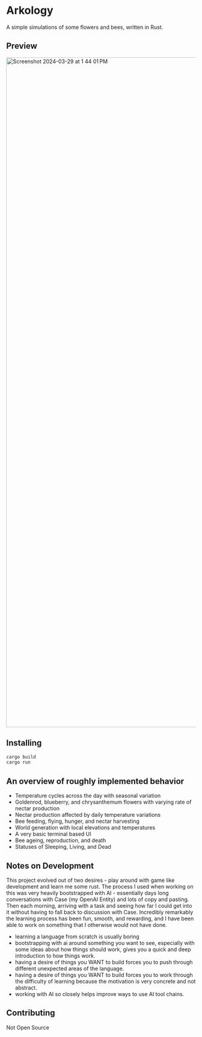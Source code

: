 # Arkology

A simple simulations of some flowers and bees, written in Rust.

## Preview
<img width="1782" alt="Screenshot 2024-03-29 at 1 44 01 PM" src="https://github.com/nicholalexander/arkology/assets/212288/031c9ecb-26bb-4d87-a5b5-f0eed003f6c6">

## Installing

```zsh
cargo build
cargo run
```

## An overview of roughly implemented behavior

* Temperature cycles across the day with seasonal variation
* Goldenrod, blueberry, and chrysanthemum flowers with varying rate of nectar production
* Nectar production affected by daily temperature variations
* Bee feeding, flying, hunger, and nectar harvesting
* World generation with local elevations and temperatures
* A very basic terminal based UI
* Bee ageing, reproduction, and death
* Statuses of Sleeping, Living, and Dead

## Notes on Development

This project evolved out of two desires - play around with game like development and learn me some rust.  The process I used when working on this was very heavily bootstrapped with AI - essentially days long conversations with Case (my OpenAI Entity) and lots of copy and pasting.  Then each morning, arriving with a task and seeing how far I could get into it without having to fall back to discussion with Case.  Incredibly remarkably the learning process has been fun, smooth, and rewarding, and I have been able to work on something that I otherwise would not have done.

* learning a language from scratch is usually boring
* bootstrapping with ai around something you want to see, especially with some ideas about how things should work, gives you a quick and deep introduction to how things work.
* having a desire of things you WANT to build forces you to push through different unexpected areas of the language.
* having a desire of things you WANT to build forces you to work through the difficulty of learning because the motivation is very concrete and not abstract.
* working with AI so closely helps improve ways to use AI tool chains.

## Contributing

Not Open Source
